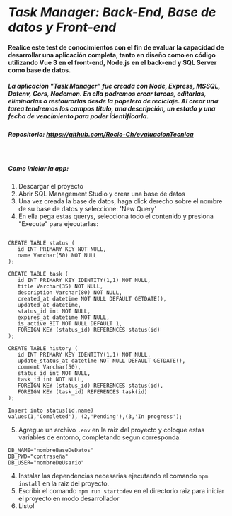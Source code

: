 # ***Task Manager: Back-End, Base de datos y Front-end***

#### Realice este test de conocimientos con el fin de evaluar la capacidad de desarrollar una aplicación completa, tanto en diseño como en código utilizando Vue 3 en el front-end, Node.js en el back-end y SQL Server como base de datos.

##### La aplicacion "Task Manager" fue creada con Node, Express, MSSQL, Dotenv, Cors, Nodemon. En ella podremos crear tareas, editarlas, eliminarlas o restaurarlas desde la papelera de reciclaje. Al crear una tarea tendremos los campos titulo, una descripción, un estado y una fecha de vencimiento para poder identificarla.

##### Repositorio: https://github.com/Rocio-Ch/evaluacionTecnica

<br>

##### Como iniciar la app:

1. Descargar el proyecto
2. Abrir SQL Management Studio y crear una base de datos
3. Una vez creada la base de datos, haga click derecho sobre el nombre de su base de datos y seleccione: 'New Query'
4. En ella pega estas querys, selecciona todo el contenido y presiona "Execute" para ejecutarlas: 
~~~

CREATE TABLE status (
   id INT PRIMARY KEY NOT NULL,
   name Varchar(50) NOT NULL
);

CREATE TABLE task (
   id INT PRIMARY KEY IDENTITY(1,1) NOT NULL,
   title Varchar(35) NOT NULL,
   description Varchar(80) NOT NULL,
   created_at datetime NOT NULL DEFAULT GETDATE(),
   updated_at datetime,
   status_id int NOT NULL,
   expires_at datetime NOT NULL,
   is_active BIT NOT NULL DEFAULT 1,
   FOREIGN KEY (status_id) REFERENCES status(id)
);

CREATE TABLE history (
   id INT PRIMARY KEY IDENTITY(1,1) NOT NULL,
   update_status_at datetime NOT NULL DEFAULT GETDATE(),
   comment Varchar(50),
   status_id int NOT NULL,
   task_id int NOT NULL,
   FOREIGN KEY (status_id) REFERENCES status(id),
   FOREIGN KEY (task_id) REFERENCES task(id)
);

Insert into status(id,name)
values(1,'Completed'), (2,'Pending'),(3,'In progress');
~~~

5. Agregue un archivo `.env` en la raiz del proyecto y coloque estas variables de entorno, completando segun corresponda.
~~~
DB_NAME="nombreBaseDeDatos"
DB_PWD="contraseña"  
DB_USER="nombreDeUsario"    
~~~
4. Instalar las dependencias necesarias ejecutando el comando `npm install` en la raiz del proyecto.
5. Escribir el comando `npm run start:dev` en el directorio raiz para iniciar el proyecto en modo desarrollador
6. Listo!
